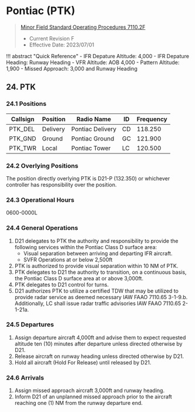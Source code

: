 # Pontiac (PTK)
> [Minor Field Standard Operating Procedures 7110.2F](../../authority-sections/7110.2F-authority.md)
> - Current Revision F
> - Effective Date: 2023/07/01

!!! abstract "Quick Reference"
    - IFR Depature Altitude: 4,000
    - IFR Depature Heading: Runway Heading
    - VFR Altitude: AOB 4,000
    - Pattern Altitude: 1,900
    - Missed Approach: 3,000 and Runway Heading


## 24. PTK

### 24.1 Positions
| Callsign | Position | Radio Name | ID | Frequency |
| -- | -- | -- | -- | -- |
| PTK_DEL | Delivery |  Pontiac Delivery | CD | 118.250 |
| PTK_GND | Ground |  Pontiac Ground | GC | 121.900 |
| PTK_TWR | Local |  Pontiac Tower | LC | 120.500 |

### 24.2 Overlying Positions
The position directly overlying PTK is D21-P (132.350) or whichever controller has responsibility over the position.

### 24.3 Operational Hours
0600-0000L

### 24.4 General Operations
1. D21 delegates to PTK the authority and responsibility to provide the following services within the Pontiac Class D surface area:
    - Visual separation between arriving and departing IFR aircraft.
    - SVFR Operations at or below 2,500ft
2. PTK is authorized to provide visual separation within 10 NM of PTK.
3. PTK delegates to D21 the authority to transition, on a continuous basis, the Pontiac Class D surface area at or above 3,000ft.
4. PTK delegates to D21 control for turns.
5. D21 authorizes PTK to utilize a certified TDW that may be utilized to provide radar service as deemed necessary IAW FAAO 7110.65 3-1-9.b. Additionally, LC shall issue radar traffic advisories IAW FAAO 7110.65 2-1-21a.


### 24.5 Departures
1. Assign departure aircraft 4,000ft and advise them to expect requested altitude ten (10) minutes after departure unless directed otherwise by D21.
2. Release aircraft on runway heading unless directed otherwise by D21.
3. Hold all aircraft (Hold For Release) until released by D21.

### 24.6 Arrivals
1. Assign missed approach aircraft 3,000ft and runway heading.
2. Inform D21 of an unplanned missed approach prior to the aircraft reaching one (1) NM from the runway departure end.